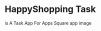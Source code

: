 # HappyShopping Task
is A Task App For Apps Square
app image 
<img src="https://raw.githubusercontent.com/alihrhera/HappyShoppingTask/res/a1.png" alt="">
<img src="https://raw.githubusercontent.com/alihrhera/HappyShoppingTask/res/a2.png" alt="">
<img src="https://raw.githubusercontent.com/alihrhera/HappyShoppingTask/res/a3.png" alt="">
